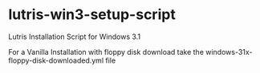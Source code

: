 # lutris-win3-setup-script
Lutris Installation Script for Windows 3.1

For a Vanilla Installation with floppy disk download take the windows-31x-floppy-disk-downloaded.yml file
